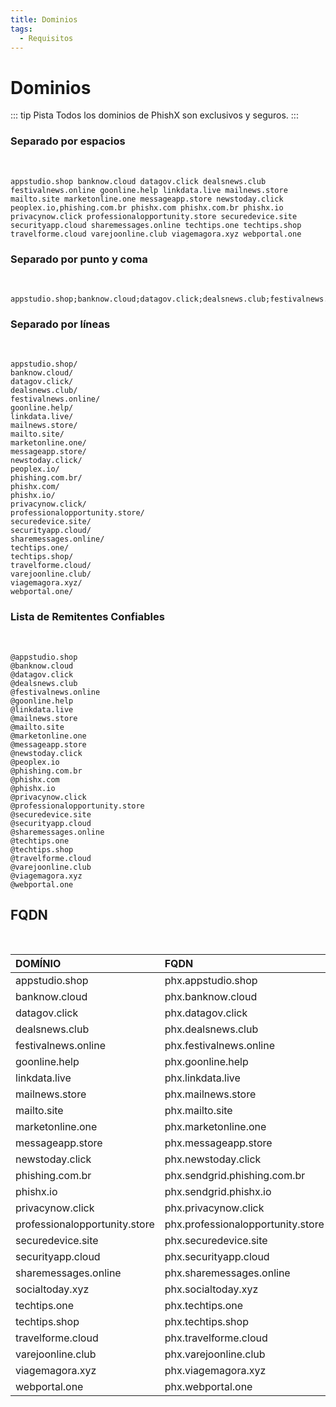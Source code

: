 ```yaml
---
title: Dominios
tags:
  - Requisitos
---
```


# Dominios

::: tip Pista
Todos los dominios de PhishX son exclusivos y seguros.
:::

### Separado por espacios

<br>

```
appstudio.shop banknow.cloud datagov.click dealsnews.club festivalnews.online goonline.help linkdata.live mailnews.store mailto.site marketonline.one messageapp.store newstoday.click peoplex.io,phishing.com.br phishx.com phishx.com.br phishx.io privacynow.click professionalopportunity.store securedevice.site securityapp.cloud sharemessages.online techtips.one techtips.shop travelforme.cloud varejoonline.club viagemagora.xyz webportal.one
```

### Separado por punto y coma

<br>

```
appstudio.shop;banknow.cloud;datagov.click;dealsnews.club;festivalnews.online;goonline.help;linkdata.live;mailnews.store;mailto.site;marketonline.one;messageapp.store;newstoday.click;peoplex.io,phishing.com.br;phishx.com;phishx.com.br;phishx.io;privacynow.click;professionalopportunity.store;securedevice.site;securityapp.cloud;sharemessages.online;techtips.one;techtips.shop;travelforme.cloud;varejoonline.club;viagemagora.xyz;webportal.one
```

### Separado por líneas

<br>

```
appstudio.shop/
banknow.cloud/
datagov.click/
dealsnews.club/
festivalnews.online/
goonline.help/
linkdata.live/
mailnews.store/
mailto.site/
marketonline.one/
messageapp.store/
newstoday.click/
peoplex.io/
phishing.com.br/
phishx.com/
phishx.io/
privacynow.click/
professionalopportunity.store/
securedevice.site/
securityapp.cloud/
sharemessages.online/
techtips.one/
techtips.shop/
travelforme.cloud/
varejoonline.club/
viagemagora.xyz/
webportal.one/
```

### Lista de Remitentes Confiables

<br>

```
@appstudio.shop
@banknow.cloud
@datagov.click
@dealsnews.club
@festivalnews.online
@goonline.help
@linkdata.live
@mailnews.store
@mailto.site
@marketonline.one
@messageapp.store
@newstoday.click
@peoplex.io
@phishing.com.br
@phishx.com
@phishx.io
@privacynow.click
@professionalopportunity.store
@securedevice.site
@securityapp.cloud
@sharemessages.online
@techtips.one
@techtips.shop
@travelforme.cloud
@varejoonline.club
@viagemagora.xyz
@webportal.one
```

## FQDN

<br>

| DOMÍNIO                       | FQDN                              |
| :---------------------------- | :-------------------------------- |
| appstudio.shop                | phx.appstudio.shop                |
| banknow.cloud                 | phx.banknow.cloud                 |
| datagov.click                 | phx.datagov.click                 |
| dealsnews.club                | phx.dealsnews.club                |
| festivalnews.online           | phx.festivalnews.online           |
| goonline.help                 | phx.goonline.help                 |
| linkdata.live                 | phx.linkdata.live                 |
| mailnews.store                | phx.mailnews.store                |
| mailto.site                   | phx.mailto.site                   |
| marketonline.one              | phx.marketonline.one              |
| messageapp.store              | phx.messageapp.store              |
| newstoday.click               | phx.newstoday.click               |
| phishing.com.br               | phx.sendgrid.phishing.com.br      |
| phishx.io                     | phx.sendgrid.phishx.io            |
| privacynow.click              | phx.privacynow.click              |
| professionalopportunity.store | phx.professionalopportunity.store |
| securedevice.site             | phx.securedevice.site             |
| securityapp.cloud             | phx.securityapp.cloud             |
| sharemessages.online          | phx.sharemessages.online          |
| socialtoday.xyz               | phx.socialtoday.xyz               |
| techtips.one                  | phx.techtips.one                  |
| techtips.shop                 | phx.techtips.shop                 |
| travelforme.cloud             | phx.travelforme.cloud             |
| varejoonline.club             | phx.varejoonline.club             |
| viagemagora.xyz               | phx.viagemagora.xyz               |
| webportal.one                 | phx.webportal.one                 |
